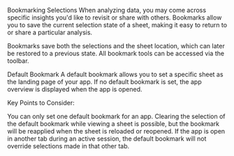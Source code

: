 Bookmarking Selections
When analyzing data, you may come across specific insights you'd like to revisit or share with others. Bookmarks allow you to save the current selection state of a sheet, making it easy to return to or share a particular analysis.

Bookmarks save both the selections and the sheet location, which can later be restored to a previous state. All bookmark tools can be accessed via the toolbar.

Default Bookmark
A default bookmark allows you to set a specific sheet as the landing page of your app. If no default bookmark is set, the app overview is displayed when the app is opened.

Key Points to Consider:

You can only set one default bookmark for an app.
Clearing the selection of the default bookmark while viewing a sheet is possible, but the bookmark will be reapplied when the sheet is reloaded or reopened.
If the app is open in another tab during an active session, the default bookmark will not override selections made in that other tab.
